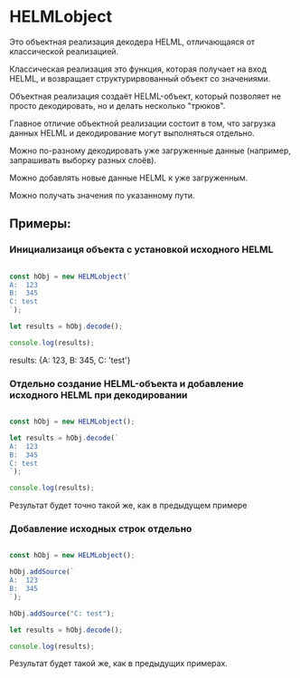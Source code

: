 # HELMLobject

Это объектная реализация декодера HELML, отличающаяся от классической реализацией.

Классическая реализация это функция, которая получает на вход HELML, и возвращает структурирвованный объект со значениями.

Объектная реализация создаёт HELML-объект, который позволяет не просто декодировать, но и делать несколько "трюков".

Главное отличие объектной реализации состоит в том, что загрузка данных HELML и декодирование могут выполняться отдельно.

Можно по-разному декодировать уже загруженные данные (например, запрашивать выборку разных слоёв).

Можно добавлять новые данные HELML к уже загруженным.

Можно получать значения по указанному пути.

## Примеры:

### Инициализаиця объекта с установкой исходного HELML

```JavaScript

const hObj = new HELMLobject(`
A:  123
B:  345
C: test
`);

let results = hObj.decode();

console.log(results);
```
results: {A: 123, B: 345, C: 'test'}

### Отдельно создание HELML-объекта и добавление исходного HELML при декодировании
```JavaScript

const hObj = new HELMLobject();

let results = hObj.decode(`
A:  123
B:  345
C: test
`);

console.log(results);
```

Результат будет точно такой же, как в предыдущем примере

### Добавление исходных строк отдельно
```JavaScript

const hObj = new HELMLobject();

hObj.addSource(`
A:  123
B:  345
`);

hObj.addSource("C: test");

let results = hObj.decode();

console.log(results);
```
Результат будет такой же, как в предыдущих примерах.